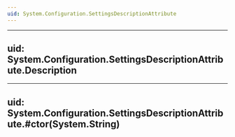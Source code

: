 ```yaml
---
uid: System.Configuration.SettingsDescriptionAttribute
---
```


---
uid: System.Configuration.SettingsDescriptionAttribute.Description
---

---
uid: System.Configuration.SettingsDescriptionAttribute.#ctor(System.String)
---
